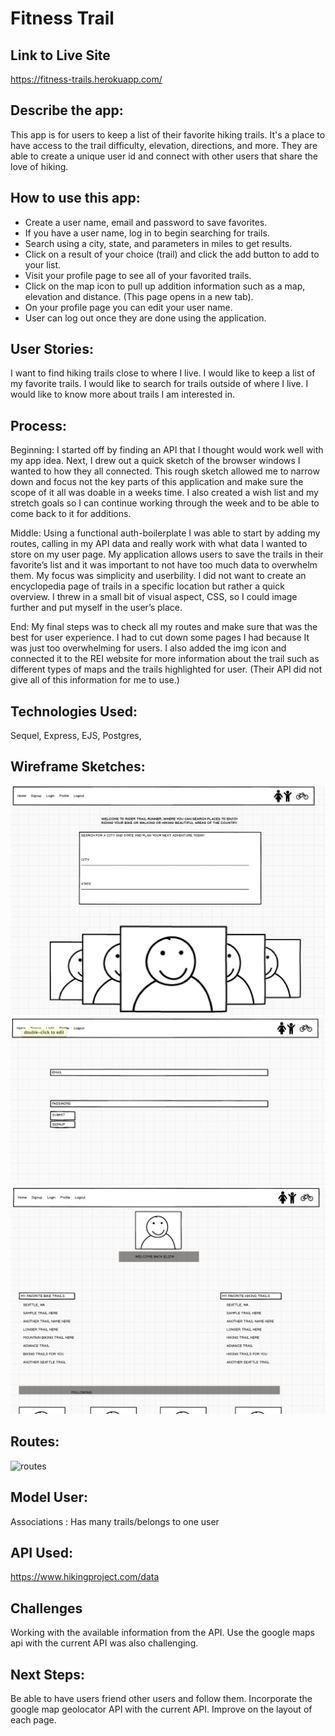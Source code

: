 # Fitness Trail

## Link to Live Site
https://fitness-trails.herokuapp.com/

## Describe the app:
This app is for users to keep a list of their favorite hiking trails. It's a place to have access to the trail difficulty, elevation, directions, and more. They are able to create a unique user id and connect with other users that share the love of hiking.

## How to use this app:
* Create a user name, email and password to save favorites.
* If you have a user name, log in to begin searching for trails.
* Search using a city, state, and parameters in miles to get results.
* Click on a result of your choice (trail) and click the add button to add to your list.
* Visit your profile page to see all of your favorited trails.
* Click on the map icon to pull up addition information such as a map, elevation and distance. (This page opens in a new tab).
* On your profile page you can edit your user name.
* User can log out once they are done using the application.

## User Stories:
I want to find hiking trails close to where I live.
I would like to keep a list of my favorite trails.
I would like to search for trails outside of where I live.
I would like to know more about trails I am interested in.

## Process:
Beginning: I started off by finding an API that I thought would work well with my app idea. Next, I drew out a quick sketch of the browser windows I wanted to how they all connected. This rough sketch allowed me to narrow down and focus not the key parts of this application and make sure the scope of it all was doable in a weeks time. I also created a wish list and my stretch goals so I can continue working through the week and to be able to come back to it for additions.

Middle: Using a functional auth-boilerplate I was able to start by adding my routes, calling in my API data and really work with what data I wanted to store on my user page. My application allows users to save the trails in their favorite’s list and it was important to not have too much data to overwhelm them. My focus was simplicity and userbility. I did not want to create an encyclopedia page of trails in a specific location but rather a quick overview. I threw in a small bit of visual aspect, CSS, so I could image further and put myself in the user’s place.

End: My final steps was to check all my routes and make sure that was the best for user experience. I had to cut down some pages I had because It was just too overwhelming for users. I also added the img icon and connected it to the REI website for more information about the trail such as different types of maps and the trails highlighted for user. (Their API did not give all of this information for me to use.)

## Technologies Used:
Sequel, Express, EJS, Postgres,

## Wireframe Sketches:
![Wireframeimg1](./img/wireframe1.png)
![Wireframeimg2](./img/wireframe2.png)
![Wireframeimg3](./img/wireframe3.png)

## Routes:
![routes](/routes.png)

## Model User:
Associations : Has many trails/belongs to one user

## API Used:
https://www.hikingproject.com/data

## Challenges
Working with the available information from the API. Use the google maps api with the current API was also challenging.

## Next Steps:
Be able to have users friend other users and follow them. Incorporate the google map geolocator API with the current API. Improve on the layout of each page.
